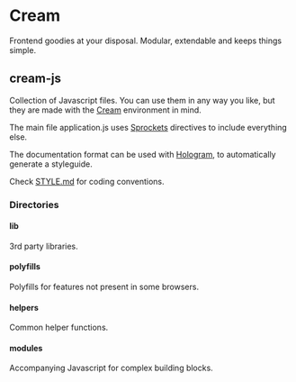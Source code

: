 # Cream
Frontend goodies at your disposal. Modular, extendable and keeps things simple.

## cream-js
Collection of Javascript files. You can use them in any way you like, but they are made with the [Cream](https://github.com/cream-project) environment in mind.

The main file application.js uses [Sprockets](https://github.com/sstephenson/sprockets) directives to include everything else.

The documentation format can be used with [Hologram](http://trulia.github.io/hologram/), to automatically generate a styleguide.

Check [STYLE.md](https://github.com/cream-project/cream-js/blob/master/STYLE.md) for coding conventions.

### Directories

#### lib
3rd party libraries.

#### polyfills
Polyfills for features not present in some browsers.

#### helpers
Common helper functions.

#### modules
Accompanying Javascript for complex building blocks.


